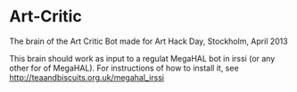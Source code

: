 Art-Critic
==========

The brain of the Art Critic Bot made for Art Hack Day, Stockholm, April 2013

This brain should work as input to a regulat MegaHAL bot in irssi (or any other for of MegaHAL). For instructions of how to install it, see http://teaandbiscuits.org.uk/megahal_irssi
